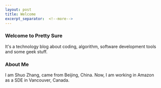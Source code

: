 ```yaml
---
layout: post
title: Welcome
excerpt_separator:  <!--more-->
---
```


### Welcome to Pretty Sure

It's a technology blog about coding, algorithm, software development tools and some geek stuff.


### About Me

I am Shuo Zhang, came from Beijing, China. Now, I am working in Amazon as a SDE in Vancouver, Canada. 
<!--more-->